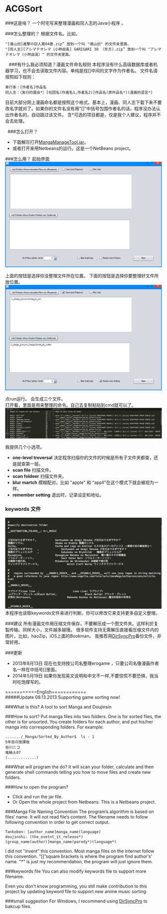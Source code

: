 ACGSort
===============


###这是啥？
一个阿宅写来整理漫画和同人志的Java小程序 。

###怎么整理的？
根据文件名。比如，

	"[谏山创]進撃の巨人第04巻.zip” 放到一个叫 "谏山创" 的文件夹里面。  
	"[同人志][アレマテオレマ（小林由高] GARIGARI 30 （东方).zip” 放到一个叫 "アレマテオレマ（小林由高）" 的文件夹里面。
  
###有什么我必须知道？漫画文件命名规则
本程序没有什么高级数据库或者机器学习，也不会去读取文件内容。单纯是找[]中间的文字作为作者名。
文件名请按照如下规则：
	
    单行本：[作者名]作品名    
    同人志：（发行的展会*）[社团名(作者名1,作者名2)]作品名(原作品名*)(漫画的语言*) 

目前大部分网上漫画命名都是按照这个格式。基本上，漫画、同人志下载下来不要改名字就对了。如果你的文件名没有用"[]"中括号包围作者名的话，程序没办法认出作者名的，自动跳过该文件。
含*可选的项目都是，仅是我个人建议，程序并不会去处理。


 
###怎么打开？
* 下载解压打开[MangaManageTool.jar](https://sourceforge.net/projects/mangasort/)。
*  或者打开来用Netbeans的运行。这是一个NetBeans project。

###怎么用？
起始界面  
![screenshot1](./screenshots/1.png?raw=true)   


上面的按钮是选择你没整理文件所在位置。
下面的按钮是选择你要整理好文件所放位置。  
![screenshot1](./screenshots/2.png?raw=true)  


点run运行。 会生成三个文件。  
打开看，里面是用来整理的命令。自己去复制粘贴到cmd就可以了。  
![screenshot1](./screenshots/3.png?raw=true)  



我提供几个小选项。

* **one-level treversal** 决定程序扫描你的文件的时候是所有子文件夹都查，还是就查第一层。
* **scan file** 扫描文件。
* **scan foldeer** 扫描文件夹。
* **blur martch** 模糊配对。比如 "apple" 和 "appll"在这个模式下就会被视为一样。
* **remember setting** 退出时，记录设定和地址。


### keywords 文件
![screenshot1](./screenshots/4.png?raw=true)   
本程序也读取keywords文件来进行判断。你可以修改它来支持更多自定义整理。  


###建议
所有漫画文件用压缩文件保存，不要解压成一个图文件夹。这样利於复製传输。同样大小，文件越多越慢。
很多软件支持无需解压直接看压缩文件内的图片。比如，haoZip，iOS上面的Bookman。
我推荐用[DirSyncPro](http://www.dirsyncpro.org/)备份文件，非常好用。

###更新
* 2013年8月13日 现在也支持按公司名整理erogame ，只要公司名像漫画作者名一样在中括号[]里面。
* 2014年5月19日 如果你发现英文说明和中文不一样,不要惊慌不要恐惧，我当时吃饱撑写的。


===========English============  
#####Update 08.13.2013   Supporting game sorting now!

###What is this?
A tool to sort Manga and Doujinsin  

###How to sort?
Put manga files into two folders. One is for sorted files, the other is for unsorted.
You create folders for each author, and put his/her manga into corresponding folders.
For example:

    ......./_Manga/Sorted_By_Author$  ls - 1   
    5年目の放課後  
	谷川ニコ  
	竜騎士07
    (.............)


###What will program the do?
It will scan your folder, calculate and then generate shell commands telling you how to move files and create new folders.

###How to open the program?
* Click and run the jar file. 
* Or Open the whole project from Netbeans. This is a Netbeans project.

###Manga File Naming Convention
The program’s algorithm is based on files’ name. It will not read file’s content.
The filename needs to follow following convention in order to get correct output.

    Tankobon: [author_name]manga_name(language)
    doujinshi: (the_evetnt_it_release*)[group_name(author)]manga_name(parody*)(language*)

I did not "invent” this convention. Most manga files on the internet follow this convention.  "[]”square brackets is where the program find author's’ name. "*” is just my recommendation, the program will just ignore them.

###keywords file
You can also modify keywords file to support more filename.

Even you don't know programming, you still make contribution to this project by updating keyword file to support new anime music sorting

###small suggestion
For Windows, I recommend using [DirSyncPro](http://www.dirsyncpro.org/) to bakcup files.



